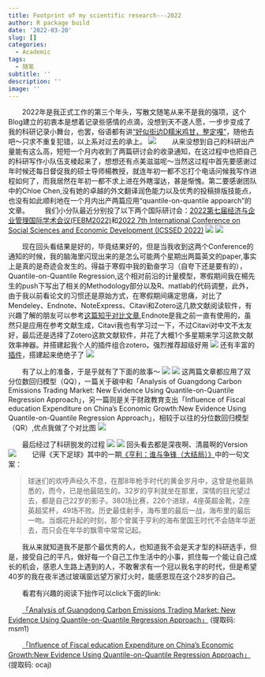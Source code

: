 ```yaml
---
title: Footprint of my scientific research---2022
author: R package build
date: '2022-03-20'
slug: []
categories:
  - Academic
tags:
  - 随笔
subtitle: ''
description: ''
image: ''
---
```

&emsp;&emsp;2022年是我正式工作的第三个年头，写散文随笔从来不是我的强项，这个Blog建立的初衷本是想着记录些感情的点滴，没想到天不遂人愿，一步步变成了我的科研记录小舞台，也罢，俗语都有讲[“好似街边D糯米鸡甘，整定嘎”](http://k.sina.com.cn/article_5761198886_m15764eb2603300i16s.html)，随他去吧～只求不重复犯错，以上系对过去的承上。
![](/post/2022-03-20-footprint-of-my-scientific-research-2022/南京和武汉研讨会_files/10030.jpg)
&emsp;&emsp;从来没想到自己的科研出产量能有这么高，短短一个月内收到了两篇研讨会的收录通知，在这过程中也把自己的科研写作小队伍支棱起来了，想想还有点美滋滋呢～当然这过程中首先要感谢过年时候还每日督促我的硕士导师楊教授，就连年初一都不忘打个电话问候我写作进程如何了，而我居然在年初一都不求上进在外瞎溜达，甚是惭愧。第二要感谢团队中的Chloe Chen,没有她的卓越的外文翻译润色能力以及优秀的投稿排版技能点，也没有如此顺利地在一个月内出产两篇应用“quantile-on-quantile appoarch”的文章。
&emsp;&emsp;我们小分队最近分别投了以下两个国际研讨会：[2022第七届经济与企业管理国际学术会议(FEBM2022)](http://www.febm.org/DefaultCn.aspx)和[2022 7th International Conference on Social Sciences and Economic Development (ICSSED 2022)](http://icssed.org/)
![](/post/2022-03-20-footprint-of-my-scientific-research-2022/南京和武汉研讨会_files/febmintro.jpg)
![](/post/2022-03-20-footprint-of-my-scientific-research-2022/南京和武汉研讨会_files/icssedintr.jpg)

&emsp;&emsp;现在回头看结果是好的，毕竟结果好的，但是当我收到这两个Conference的通知的时候，我的脑海里闪现出来的是怎么可能两个星期出两篇英文的paper,事实上是真的是奇迹会发生的。得益于寒假中我的勤奋学习（自夸下还是要有的），Quantile-on-Quantile Regression,这个相对前沿的计量模型，寒假期间我在楊先生的push下写出了相关的Methodology部分以及R、matlab的代码调整，此外，由于我以前看论文的习惯还是原始方式，在寒假期间痛定思痛，对比了Mendeley、Endnote、NoteExpress、Citavi和Zotero这几款文献阅读软件，有兴趣了解的朋友可以参考[这篇知乎对比文章](https://zhuanlan.zhihu.com/p/348608795),Endnote是我之前一直有使用的，虽然只是应用在参考文献生成，Citavi我也有学习过一下，不过Citavi对中文不太友好，最后还是选择了Zotero这款文献软件，并花了大概1个多星期来学习这款文献效率神器。并搭建起我个人的插件组合zotero。强烈推荐超级好用
![](/post/2022-03-20-footprint-of-my-scientific-research-2022/南京和武汉研讨会_files/zoterodemo.jpg)
还有丰富的[插件](https://www.wolai.com/aaronlee/emf3WFV7ypPeoS9byc9B9J)，搭建起来绝绝子了
![](/post/2022-03-20-footprint-of-my-scientific-research-2022/南京和武汉研讨会_files/插件.jpg)

&emsp;&emsp;有了以上的准备，于是乎就有了下面的故事～
![](/post/2022-03-20-footprint-of-my-scientific-research-2022/南京和武汉研讨会_files/febm_received.jpg)
![](/post/2022-03-20-footprint-of-my-scientific-research-2022/南京和武汉研讨会_files/wuhan_received.jpg)
这两篇文章都应用了双分位数回归模型（QQ），一篇关于碳中和「Analysis of Guangdong Carbon Emissions Trading Market: New Evidence Using Quantile-on-Quantile Regression Approach」，另一篇则是关于财政教育支出「Influence of Fiscal education Expenditure on China’s Economic Growth:New Evidence Using Quantile-on-Quantile Regression Approach」，相较于以往的分位数回归模型（QR）,优点我做了个对比图
![](/post/2022-03-20-footprint-of-my-scientific-research-2022/南京和武汉研讨会_files/对比图.jpg)

&emsp;&emsp;最后经过了科研脱发的过程
![](/post/2022-03-20-footprint-of-my-scientific-research-2022/南京和武汉研讨会_files/过程1.jpg)
![](/post/2022-03-20-footprint-of-my-scientific-research-2022/南京和武汉研讨会_files/过程2.jpg)
回头看去都是深夜啊、清晨啊的Version
![](/post/2022-03-20-footprint-of-my-scientific-research-2022/南京和武汉研讨会_files/灵感.jpg)
&emsp;&emsp;记得《天下足球》其中的一期[《亨利：谁与争锋（大结局）》](https://www.bilibili.com/video/BV1zx41127Xz?spm_id_from=333.337.search-card.all.click)中的一句文案：
> 球迷们的欢呼声经久不息，在那8年枪手时代的黄金岁月中，这曾是他最熟悉的，而今，已是他最陌生的。32岁的亨利就坐在那里，深情的目光望过去，都是自己22岁的影子。380场比赛，226个进球，4座英超金靴，2座英超奖杯，49场不败。历史最佳射手，海布里的最后一战，海布里的最后一吻。当烟花升起的时刻，那个曾属于亨利的海布里国王时代不会随年华逝去，而只会在年华的飘零中常常记起。

&emsp;&emsp;我从来就知道我不是那个最优秀的人，也知道我不会是天才型的科研选手，但是，接受自己的平凡，做好每一个自己工作生活中的小事，抓住每一个能让自己成长的机会，感恩人生路上遇到的人，不敢奢求有一个冠以我名字的时代，但是希望40岁的我在夜半透过玻璃窗远望万家灯火时，能感恩现在这个28岁的自己。

&emsp;&emsp;看君有兴趣的阅读下拙作可以click下面的link:

&emsp;&emsp;[「Analysis of Guangdong Carbon Emissions Trading Market: New Evidence Using Quantile-on-Quantile Regression Approach」](https://pan.baidu.com/s/1j0O8oSMDcOE8VlGux-2joQ) (提取码: msm1)

&emsp;&emsp;[「Influence of Fiscal education Expenditure on China’s Economic Growth:New Evidence Using Quantile-on-Quantile Regression Approach」]( https://pan.baidu.com/s/1hCbBMXHf_RDSc5QQSNCaRA) (提取码: ocaj)





